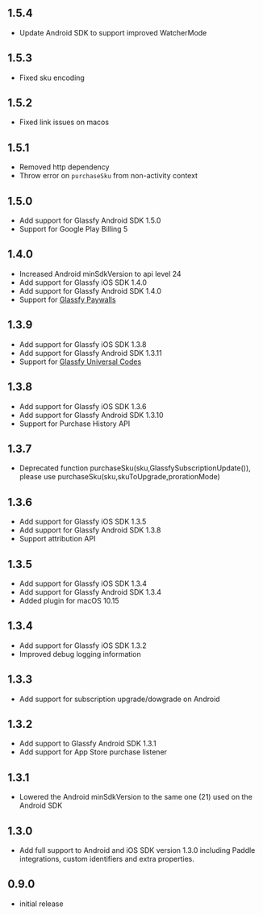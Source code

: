 ## 1.5.4

- Update Android SDK to support improved WatcherMode

## 1.5.3

- Fixed sku encoding

## 1.5.2

- Fixed link issues on macos

## 1.5.1

- Removed http dependency
- Throw error on `purchaseSku` from non-activity context

## 1.5.0

- Add support for Glassfy Android SDK 1.5.0
- Support for Google Play Billing 5

## 1.4.0

- Increased Android minSdkVersion to api level 24
- Add support for Glassfy iOS SDK 1.4.0
- Add support for Glassfy Android SDK 1.4.0
- Support for [Glassfy Paywalls](https://docs.glassfy.io/docs/paywall-quick-start)

## 1.3.9

- Add support for Glassfy iOS SDK 1.3.8
- Add support for Glassfy Android SDK 1.3.11
- Support for [Glassfy Universal Codes](https://docs.glassfy.io/docs/universal-codes)

## 1.3.8

- Add support for Glassfy iOS SDK 1.3.6
- Add support for Glassfy Android SDK 1.3.10
- Support for Purchase History API

## 1.3.7

- Deprecated function purchaseSku(sku,GlassfySubscriptionUpdate()), please use purchaseSku(sku,skuToUpgrade,prorationMode)

## 1.3.6

- Add support for Glassfy iOS SDK 1.3.5
- Add support for Glassfy Android SDK 1.3.8
- Support attribution API

## 1.3.5

- Add support for Glassfy iOS SDK 1.3.4
- Add support for Glassfy Android SDK 1.3.4
- Added plugin for macOS 10.15

## 1.3.4

- Add support for Glassfy iOS SDK 1.3.2
- Improved debug logging information

## 1.3.3

- Add support for subscription upgrade/dowgrade on Android

## 1.3.2

- Add support to Glassfy Android SDK 1.3.1
- Add support for App Store purchase listener

## 1.3.1

- Lowered the Android minSdkVersion to the same one (21) used on the Android SDK

## 1.3.0

- Add full support to Android and iOS SDK version 1.3.0 including Paddle integrations, custom identifiers and extra properties.

## 0.9.0

- initial release
